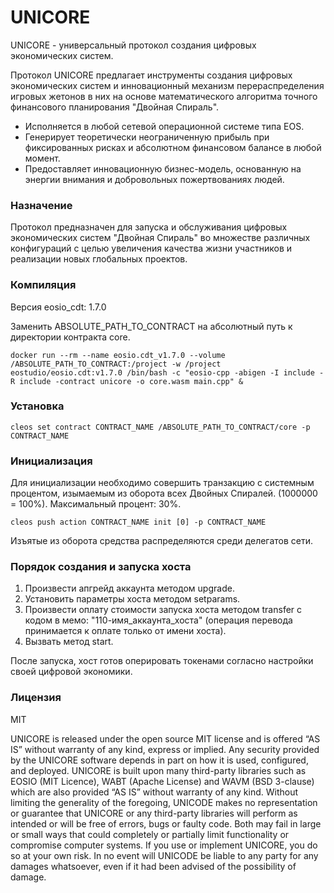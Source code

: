 # UNICORE

UNICORE - универсальный протокол создания цифровых экономических систем. 

Протокол UNICORE предлагает инструменты создания цифровых экономических систем и инновационный механизм перераспределения игровых жетонов в них на основе математического алгоритма точного финансового планирования "Двойная Спираль".
 
  - Исполняется в любой сетевой операционной системе типа EOS.
  - Генерирует теоретически неограниченную прибыль при фиксированных рисках и абсолютном финансовом балансе в любой момент.
  - Предоставляет инновационную бизнес-модель, основанную на энергии внимания и добровольных пожертвованиях людей.

### Назначение
Протокол предназначен для запуска и обслуживания цифровых экономических систем "Двойная Спираль" во множестве различных конфигураций с целью увеличения качества жизни участников и реализации новых глобальных проектов.

### Компиляция
Версия eosio_cdt: 1.7.0

Заменить ABSOLUTE_PATH_TO_CONTRACT на абсолютный путь к директории контракта core. 

```
docker run --rm --name eosio.cdt_v1.7.0 --volume /ABSOLUTE_PATH_TO_CONTRACT:/project -w /project eostudio/eosio.cdt:v1.7.0 /bin/bash -c "eosio-cpp -abigen -I include -R include -contract unicore -o core.wasm main.cpp" &
```

### Установка
```
cleos set contract CONTRACT_NAME /ABSOLUTE_PATH_TO_CONTRACT/core -p CONTRACT_NAME
```

### Инициализация
Для инициализации необходимо совершить транзакцию с системным процентом, изымаемым из оборота всех Двойных Спиралей. (1000000 = 100%). Максимальный процент: 30%.

```
cleos push action CONTRACT_NAME init [0] -p CONTRACT_NAME
```

Изъятые из оборота средства распределяются среди делегатов сети. 


### Порядок создания и запуска хоста
1. Произвести апгрейд аккаунта методом upgrade.
2. Установить параметры хоста методом setparams.
3. Произвести оплату стоимости запуска хоста методом transfer с кодом в мемо: "110-имя_аккаунта_хоста" (операция перевода принимается к оплате только от имени хоста).
4. Вызвать метод start.

После запуска, хост готов оперировать токенами согласно настройки своей цифровой экономики. 

### Лицензия
MIT

UNICORE is released under the open source MIT license and is offered “AS IS” without warranty of any kind, express or implied. Any security provided by the UNICORE software depends in part on how it is used, configured, and deployed. UNICORE is built upon many third-party libraries such as EOSIO (MIT Licence), WABT (Apache License) and WAVM (BSD 3-clause) which are also provided “AS IS” without warranty of any kind. Without limiting the generality of the foregoing, UNICODE makes no representation or guarantee that UNICORE or any third-party libraries will perform as intended or will be free of errors, bugs or faulty code. Both may fail in large or small ways that could completely or partially limit functionality or compromise computer systems. If you use or implement UNICORE, you do so at your own risk. In no event will UNICODE be liable to any party for any damages whatsoever, even if it had been advised of the possibility of damage.

